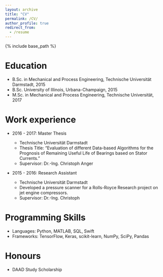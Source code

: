 ```yaml
---
layout: archive
title: "CV"
permalink: /CV/
author_profile: true
redirect_from:
  - /resume
---
```


{% include base_path %}

Education
======
* B.Sc. in Mechanical and Process Engineering, Technische Universität Darmstadt, 2015
* B.Sc. University of Illinois, Urbana-Champaign, 2015
* M.Sc. in Mechanical and Process Engineering, Technische Universität, 2017

Work experience
======

* 2016 - 2017: Master Thesis
  * Technische Universität Darmstadt
  * Thesis Title: “Evaluation of different Data-based Algorithms for the Prognosis of Remaining Useful Life of Bearings based on Stator Currents.”
  * Supervisor: Dr.-Ing. Christoph Anger

* 2015 - 2016: Research Assistant
  * Technische Universität Darmstadt
  * Developed a pressure scanner for a Rolls-Royce Research project on jet engine compressors.
  * Supervisor: Dr.-Ing. Christoph



Programming Skills
======
* Languages: Python, MATLAB, SQL, Swift
* Frameworks: TensorFlow, Keras, scikit-learn, NumPy, SciPy, Pandas

Honours
======
* DAAD Study Scholarship
